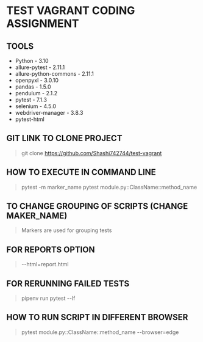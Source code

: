 # TEST VAGRANT CODING ASSIGNMENT


## TOOLS
* Python - 3.10
* allure-pytest - 2.11.1
* allure-python-commons - 2.11.1
* openpyxl - 3.0.10
* pandas - 1.5.0
* pendulum - 2.1.2
* pytest - 7.1.3
* selenium - 4.5.0
* webdriver-manager - 3.8.3
* pytest-html

## GIT LINK TO CLONE PROJECT

> git clone https://github.com/Shashi742744/test-vagrant

## HOW TO EXECUTE IN COMMAND LINE
> pytest -m marker_name
> pytest module.py::ClassName::method_name

## TO CHANGE GROUPING OF SCRIPTS (CHANGE MAKER_NAME)
> Markers are used for grouping tests

## FOR REPORTS OPTION
> --html=report.html 

## FOR RERUNNING FAILED TESTS
> pipenv run pytest --lf

## HOW TO RUN SCRIPT IN DIFFERENT BROWSER
> pytest module.py::ClassName::method_name --browser=edge
